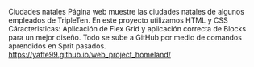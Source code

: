 Ciudades natales
Página web muestre las ciudades natales de algunos empleados de TripleTen.
En este proyecto utilizamos HTML y CSS
Cáracteristicas:
Aplicación de Flex Grid y aplicación correcta de Blocks para un mejor diseño.
Todo se sube a GitHub por medio de comandos aprendidos en Sprit pasados.
https://yafte99.github.io/web_project_homeland/
